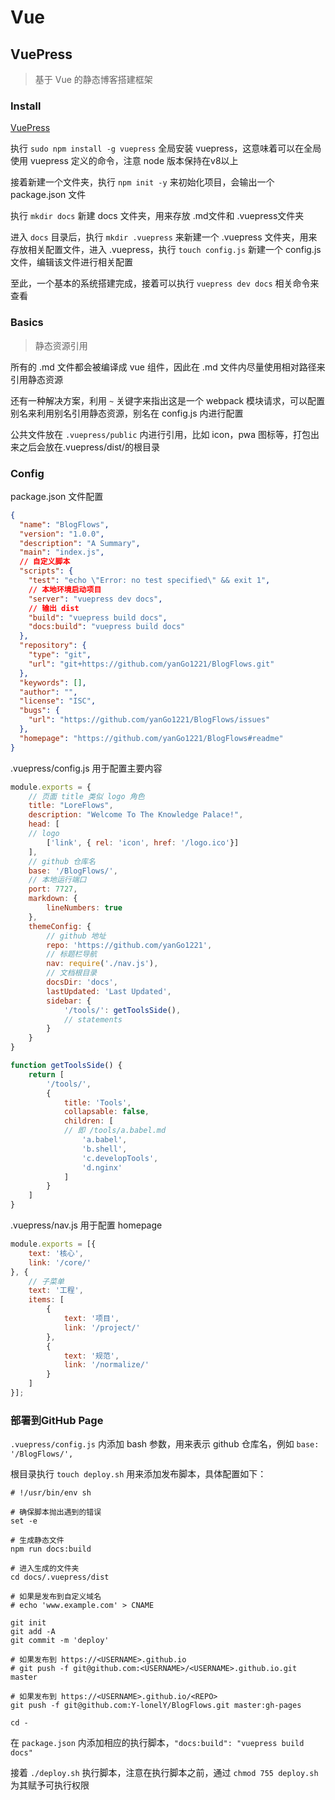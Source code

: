 # Vue

## VuePress

> 基于 Vue 的静态博客搭建框架

### Install

[VuePress](https://vuepress.vuejs.org/zh/guide/deploy.html#github-pages)

执行 `sudo npm install -g vuepress` 全局安装 vuepress，这意味着可以在全局使用 vuepress 定义的命令，注意 node 版本保持在v8以上

接着新建一个文件夹，执行 `npm init -y` 来初始化项目，会输出一个 package.json 文件

执行 `mkdir docs` 新建 docs 文件夹，用来存放 .md文件和 .vuepress文件夹

进入 `docs` 目录后，执行 `mkdir .vuepress` 来新建一个 .vuepress 文件夹，用来存放相关配置文件，进入 .vuepress，执行 `touch config.js` 新建一个 config.js 文件，编辑该文件进行相关配置

至此，一个基本的系统搭建完成，接着可以执行 `vuepress dev docs` 相关命令来查看

### Basics

> 静态资源引用

所有的 .md 文件都会被编译成 vue 组件，因此在 .md 文件内尽量使用相对路径来引用静态资源

还有一种解决方案，利用 `~` 关键字来指出这是一个 webpack 模块请求，可以配置别名来利用别名引用静态资源，别名在 config.js 内进行配置

公共文件放在 `.vuepress/public` 内进行引用，比如 icon，pwa 图标等，打包出来之后会放在.vuepress/dist/的根目录

### Config

package.json 文件配置

```json
{
  "name": "BlogFlows",
  "version": "1.0.0",
  "description": "A Summary",
  "main": "index.js",
  // 自定义脚本
  "scripts": {
    "test": "echo \"Error: no test specified\" && exit 1",
    // 本地环境启动项目
    "server": "vuepress dev docs",
    // 输出 dist
    "build": "vuepress build docs",
    "docs:build": "vuepress build docs"
  },
  "repository": {
    "type": "git",
    "url": "git+https://github.com/yanGo1221/BlogFlows.git"
  },
  "keywords": [],
  "author": "",
  "license": "ISC",
  "bugs": {
    "url": "https://github.com/yanGo1221/BlogFlows/issues"
  },
  "homepage": "https://github.com/yanGo1221/BlogFlows#readme"
}
```

.vuepress/config.js 用于配置主要内容

```js
module.exports = {
	// 页面 title 类似 logo 角色
	title: "LoreFlows",
	description: "Welcome To The Knowledge Palace!",
	head: [
	// logo
		['link', { rel: 'icon', href: '/logo.ico'}]
	],
	// github 仓库名
	base: '/BlogFlows/',
	// 本地运行端口
	port: 7727,
	markdown: {
		lineNumbers: true
	},
	themeConfig: {
		// github 地址
		repo: 'https://github.com/yanGo1221',
		// 标题栏导航
		nav: require('./nav.js'),
		// 文档根目录
		docsDir: 'docs',
		lastUpdated: 'Last Updated',
		sidebar: {
			'/tools/': getToolsSide(),
			// statements
		}
	}
}

function getToolsSide() {
	return [
		'/tools/',
		{
			title: 'Tools',
			collapsable: false,
			children: [
			// 即 /tools/a.babel.md
				'a.babel',
				'b.shell',
				'c.developTools',
				'd.nginx'
			]
		}
	]
}
```

.vuepress/nav.js 用于配置 homepage

```js
module.exports = [{
	text: '核心',
	link: '/core/'
}, {
	// 子菜单
	text: '工程',
	items: [
		{
			text: '项目',
			link: '/project/'
		},
		{
			text: '规范',
			link: '/normalize/'
		}
	]
}];
```

### 部署到GitHub Page

`.vuepress/config.js` 内添加 bash 参数，用来表示 github 仓库名，例如 `base: '/BlogFlows/',`

根目录执行 `touch deploy.sh` 用来添加发布脚本，具体配置如下：

```shell
# !/usr/bin/env sh

# 确保脚本抛出遇到的错误
set -e

# 生成静态文件
npm run docs:build

# 进入生成的文件夹
cd docs/.vuepress/dist

# 如果是发布到自定义域名
# echo 'www.example.com' > CNAME

git init
git add -A
git commit -m 'deploy'

# 如果发布到 https://<USERNAME>.github.io
# git push -f git@github.com:<USERNAME>/<USERNAME>.github.io.git master

# 如果发布到 https://<USERNAME>.github.io/<REPO>
git push -f git@github.com:Y-lonelY/BlogFlows.git master:gh-pages

cd -
```

在 `package.json` 内添加相应的执行脚本，`"docs:build": "vuepress build docs"`

接着 `./deploy.sh` 执行脚本，注意在执行脚本之前，通过 `chmod 755 deploy.sh` 为其赋予可执行权限
